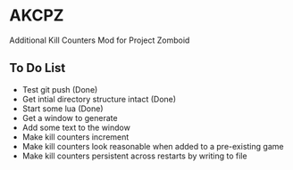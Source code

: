 # AKCPZ
Additional Kill Counters Mod for Project Zomboid

## To Do List
* Test git push (Done)
* Get intial directory structure intact (Done)
* Start some lua (Done)
* Get a window to generate
* Add some text to the window
* Make kill counters increment
* Make kill counters look reasonable when added to a pre-existing game
* Make kill counters persistent across restarts by writing to file